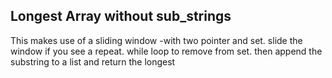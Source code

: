 ## Longest Array without sub_strings
This makes use of a sliding window -with two pointer and set. slide the window if you see a repeat. while loop to remove from set. then append the substring to a list and return the longest
